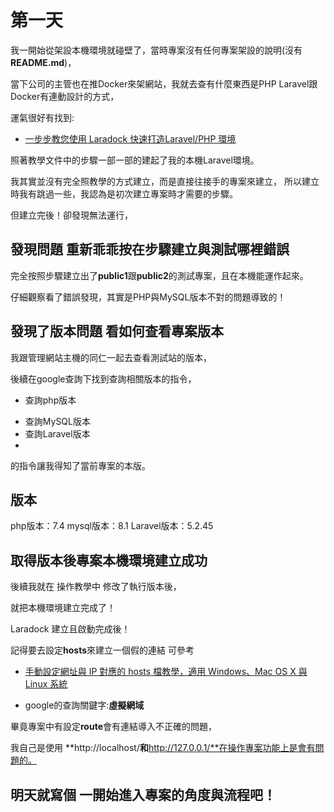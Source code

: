 # 第一天
我一開始從架設本機環境就碰壁了，當時專案沒有任何專案架設的說明(沒有**README.md**)，

當下公司的主管也在推Docker來架網站，我就去查有什麼東西是PHP Laravel跟Docker有連動設計的方式，

運氣很好有找到:

- [一步步教您使用 Laradock 快速打造Laravel/PHP 環境](https://blog.twjoin.com/%E4%B8%80%E6%AD%A5%E6%AD%A5%E6%95%99%E6%82%A8%E4%BD%BF%E7%94%A8laradock-%E5%BF%AB%E9%80%9F%E6%89%93%E9%80%A0laravel-php%E7%92%B0%E5%A2%83-15f046d64c34)

照著教學文件中的步驟一部一部的建起了我的本機Laravel環境。

我其實並沒有完全照教學的方式建立，而是直接往接手的專案來建立，
所以建立時我有跳過一些，我認為是初次建立專案時才需要的步驟。

但建立完後！卻發現無法運行，

## 發現問題 重新乖乖按在步驟建立與測試哪裡錯誤
完全按照步驟建立出了**public1**跟**public2**的測試專案，且在本機能運作起來。

仔細觀察看了錯誤發現，其實是PHP與MySQL版本不對的問題導致的！

## 發現了版本問題 看如何查看專案版本
我跟管理網站主機的同仁一起去查看測試站的版本，

後續在google查詢下找到查詢相關版本的指令，
- 查詢php版本
+ 查詢MySQL版本
+ 查詢Laravel版本
+ 
的指令讓我得知了當前專案的本版。
## 版本
php版本：7.4
mysql版本：8.1
Laravel版本：5.2.45

## 取得版本後專案本機環境建立成功
後續我就在 操作教學中 修改了執行版本後，

就把本機環境建立完成了！

Laradock 建立且啟動完成後！

記得要去設定**hosts**來建立一個假的連結
可參考
- [手動設定網址與 IP 對應的 hosts 檔教學，適用 Windows、Mac OS X 與 Linux 系統](https://blog.gtwang.org/windows/windows-linux-hosts-file-configuration/)
+ google的查詢關鍵字:**虛擬網域**

畢竟專案中有設定**route**會有連結導入不正確的問題，

我自己是使用 **http://localhost/**和**http://127.0.0.1/**在操作專案功能上是會有問題的。

## 明天就寫個 一開始進入專案的角度與流程吧！
